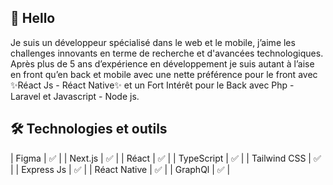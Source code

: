 
##  👋 Hello

Je suis un développeur spécialisé dans le web et le mobile, 
j’aime les challenges innovants en terme de recherche et d'avancées technologiques. 
Après plus de 5 ans d’expérience en développement je suis autant à l’aise en front qu’en back et mobile avec une nette préférence
pour le front avec ✨Réact Js - Réact Native✨ et un Fort Intérêt pour le Back avec Php - Laravel et
Javascript - Node js. 

##  🛠️ Technologies et outils

| Figma  | ✅   |
| Next.js  | ✅    |
| Réact | ✅   |
| TypeScript | ✅ |
| Tailwind CSS   | ✅   |
| Express Js | ✅    |
| Réact Native | ✅ |
| GraphQl | ✅ |
